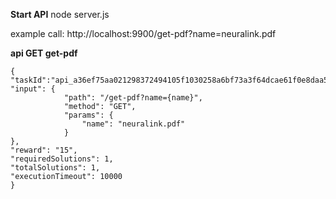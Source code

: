 
**Start API**
node server.js

example call:  http://localhost:9900/get-pdf?name=neuralink.pdf

**api GET get-pdf**
```
{
"taskId":"api_a36ef75aa021298372494105f1030258a6bf73a3f64dcae61f0e8daa5c2bdd7c/1.0.0",
"input": {
            "path": "/get-pdf?name={name}", 
            "method": "GET", 
            "params": { 
                "name": "neuralink.pdf"
            } 
},
"reward": "15",
"requiredSolutions": 1,
"totalSolutions": 1,
"executionTimeout": 10000
}
```